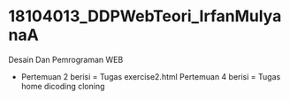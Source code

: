 # 18104013_DDPWebTeori_IrfanMulyanaA
Desain Dan Pemrograman WEB

+ Pertemuan 2 berisi = Tugas exercise2.html
Pertemuan 4 berisi = Tugas home dicoding cloning
